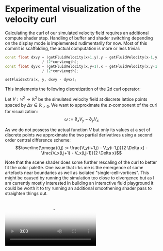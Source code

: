 # Experimental visualization of the velocity curl

Calculating the curl of our simulated velocity field requires an additional
compute shader step. Handling of buffer and shader switching depending on
the display mode is implemented rudimentarily for now.
Most of this commit is scaffolding, the actual computation is more or less
trivial:

```cpp
const float dxvy = (getFluidVelocity(x+1,y).y - getFluidVelocity(x-1,y).y)
                 / (2*convLength);
const float dyvx = (getFluidVelocity(x,y+1).x - getFluidVelocity(x,y-1).x)
                 / (2*convLength);

setFluidExtra(x, y, dxvy - dyvx);
```

This implements the following discretization of the 2d curl operator:

Let $V : \mathbb{N}^2 \to \mathbb{R}^2$ be the simulated velocity field at
discrete lattice points spaced by $\Delta x \in \mathbb{R}_{\gt 0}$.
We want to approximate the $z$-component of the curl for visualization:
$$\omega := \partial_x V_y - \partial_y V_x$$

As we do not possess the actual function $V$ but only its values at a
set of discrete points we approximate the two partial derivatives using
a second order central difference scheme:
$$\overline{\omega}(i,j) := \frac{V_y(i+1,j) - V_y(i-1,j)}{2 \Delta x} - \frac{V_x(i,j+1) - V_x(i,j-1)}{2 \Delta x}$$

Note that the scene shader does some further rescaling of the curl to better
fit the color palette. One issue that irks me is the emergence of some
artefacts near boundaries as well as isolated "single-cell-vortices".
This might be caused by running the simulation too close to divergence
but as I am currently mostly interested in building an interactive fluid
playground it could be worth it to try running an additional smoothening
shader pass to straighten things out.

<video controls="" preload="metadata" loop="true" style="max-width:100%" poster="https://static.kummerlaender.eu/media/lbm_with_curl.poster.jpg"><source src="https://static.kummerlaender.eu/media/lbm_with_curl.mp4" type="video/mp4"/></video>
